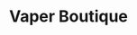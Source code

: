 ---
title: "Vaper Boutique"
url: /la-linea-de-la-concepcion/vaper-boutique/
shop: cigarrillo electrónico
---